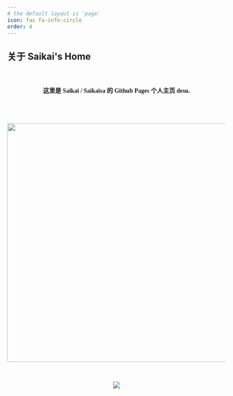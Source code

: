 ```yaml
---
# the default layout is 'page'
icon: fas fa-info-circle
order: 4
---
```

## 关于 Saikai's Home
<br>
<h4 align="center" style="font-family: Microsoft Yahei UI">这里是 Saikai / Saikaisa 的 Github Pages 个人主页 desu.</h4>
<br><br>
<p align="center">
    <a href="https://saikaisa.top"><img src="https://pics.saikaisa.top/profile_round.png" width="550"/></a>
</p>
<br>
<p align="center">
    <a href="https://osu.ppy.sh/users/17899235"><img src="https://osu-sig.vercel.app/card?user=Saikaisa&mode=std&lang=en&animation=true&w=650&h=378" /></a>
</p>
